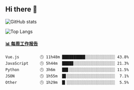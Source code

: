 ## Hi there 👋

![GitHub stats](https://github-readme-stats.orilight.top/api?username=orilights)

![Top Langs](https://github-readme-stats.orilight.top/api/top-langs/?username=orilights&layout=compact)

<!-- waka-box start -->
#### <a href="https://gist.github.com/92c8d5b388768c10efcba86e82b7c4fb" target="_blank">📊 每周工作报告</a>
```text
Vue.js         🕓 11h48m ██████████░░░░░░░░░░░░░ 43.8%
JavaScript     🕓 5h44m  ████▉░░░░░░░░░░░░░░░░░░ 21.3%
Python         🕓 3h6m   ██▋░░░░░░░░░░░░░░░░░░░░ 11.5%
JSON           🕓 1h55m  █▋░░░░░░░░░░░░░░░░░░░░░  7.1%
Other          🕓 1h29m  █▎░░░░░░░░░░░░░░░░░░░░░  5.5%
```
<!-- Powered by https://github.com/journey-ad/waka-box-go . -->
<!-- waka-box end -->
